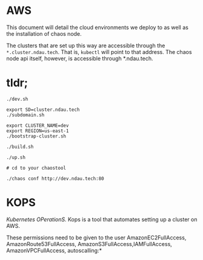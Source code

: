 # AWS

This document will detail the cloud environments we deploy to as well as the installation of chaos node.

The clusters that are set up this way are accessible through the `*.cluster.ndau.tech`. That is, `kubectl` will point to that address. The chaos node api itself, however, is accessible through *.ndau.tech. 

# tldr;

```
./dev.sh

export SD=cluster.ndau.tech
./subdomain.sh

export CLUSTER_NAME=dev
export REGION=us-east-1
./bootstrap-cluster.sh

./build.sh

./up.sh

# cd to your chaostool

./chaos conf http://dev.ndau.tech:80
```

# KOPS

_Kubernetes OPerationS._ Kops is a tool that automates setting up a cluster on AWS.

These permissions need to be given to the user 
AmazonEC2FullAccess, AmazonRoute53FullAccess, AmazonS3FullAccess,IAMFullAccess, AmazonVPCFullAccess, autoscalling:*

